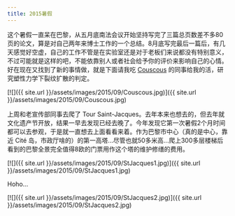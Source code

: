 ```yaml
---
title: 2015暑假
---
```


这个暑假一直呆在巴黎，从五月底南法会议开始坚持写完了三篇总页数差不多80页的论文，算是对自己两年来博士工作的一个总结。8月底写完最后一篇后，有几天感觉好空虚，自己的工作不管是在实验室还是对于老板们来说都没有特别意义，不过可能就是这样的吧，不能依靠别人或者社会给予你的评价来影响自己的心情。好在现在又找到了新的事情做，就是下面请我吃 [Couscous](https://fr.wikipedia.org/wiki/Couscous) 的同事给我的活，研究塑性力学下裂纹扩散的判定。

[![]({{ site.url }}/assets/images/2015/09/Couscous.jpg)]({{ site.url }}/assets/images/2015/09/Couscous.jpg)

上周和老宣传部同事去爬了 Tour Saint-Jacques。去年本来也想去的，但去年就文化遗产节开放，结果一早去发现已经去晚了。今年发现它第一次暑假2个月时间都可以去参观，于是就一直想去上面看看来着。作为巴黎市中心（真的是中心，靠近 Cité 岛，市政厅啥的）的第一高塔...尽管也就50多米高...爬上300多层楼梯后看到的巴黎全景完全值得8欧的门票用作这个塔的维护修缮的费用。

[![]({{ site.url }}/assets/images/2015/09/StJacques1.jpg)]({{ site.url }}/assets/images/2015/09/StJacques1.jpg)

Hoho...

[![]({{ site.url }}/assets/images/2015/09/StJacques2.jpg)]({{ site.url }}/assets/images/2015/09/StJacques2.jpg)
